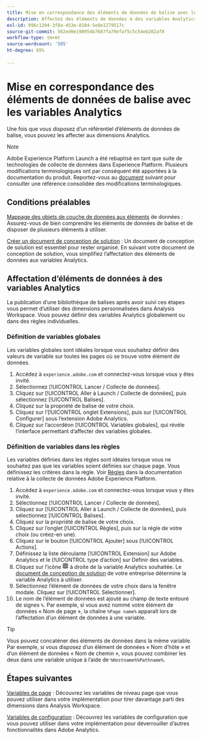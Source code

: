 ```yaml
---
title: Mise en correspondance des éléments de données de balise avec les variables Analytics
description: Affectez des éléments de données à des variables Analytics afin de les utiliser comme dimensions dans Analysis Workspace.
exl-id: 996c1204-3f8a-453e-8104-5e8e1279517c
source-git-commit: 562ed0e190954b7687fa79efaf5c5c54eb202af8
workflow-type: tm+mt
source-wordcount: '505'
ht-degree: 65%

---
```


# Mise en correspondance des éléments de données de balise avec les variables Analytics

Une fois que vous disposez d’un référentiel d’éléments de données de balise, vous pouvez les affecter aux dimensions Analytics.

>[!NOTE]
>Adobe Experience Platform Launch a été rebaptisé en tant que suite de technologies de collecte de données dans Experience Platform. Plusieurs modifications terminologiques ont par conséquent été apportées à la documentation du produit. Reportez-vous au [document](https://experienceleague.adobe.com/docs/experience-platform/tags/term-updates.html?lang=en) suivant pour consulter une référence consolidée des modifications terminologiques.

## Conditions préalables

[Mappage des objets de couche de données aux éléments](layer-to-elements.md) de données : Assurez-vous de bien comprendre les éléments de données de balise et de disposer de plusieurs éléments à utiliser.

[Créer un document de conception de solution](../prepare/solution-design.md) : Un document de conception de solution est essentiel pour rester organisé. En suivant votre document de conception de solution, vous simplifiez l’affectation des éléments de données aux variables Analytics.

## Affectation d’éléments de données à des variables Analytics

La publication d’une bibliothèque de balises après avoir suivi ces étapes vous permet d’utiliser des dimensions personnalisées dans Analysis Workspace. Vous pouvez définir des variables Analytics globalement ou dans des règles individuelles.

### Définition de variables globales

Les variables globales sont idéales lorsque vous souhaitez définir des valeurs de variable sur toutes les pages où se trouve votre élément de données.

1. Accédez à `experience.adobe.com` et connectez-vous lorsque vous y êtes invité.
1. Sélectionnez [!UICONTROL Lancer / Collecte de données].
1. Cliquez sur [!UICONTROL Aller à Launch / Collecte de données], puis sélectionnez [!UICONTROL Balises].
1. Cliquez sur la propriété de balise de votre choix.
1. Cliquez sur l’[!UICONTROL onglet Extensions], puis sur [!UICONTROL Configurer] sous l’extension Adobe Analytics.
1. Cliquez sur l’accordéon [!UICONTROL Variables globales], qui révèle l’interface permettant d’affecter des variables globales.

### Définition de variables dans les règles

Les variables définies dans les règles sont idéales lorsque vous ne souhaitez pas que les variables soient définies sur chaque page. Vous définissez les critères dans la règle. Voir [Règles](https://experienceleague.adobe.com/docs/experience-platform/tags/ui/rules.html) dans la documentation relative à la collecte de données Adobe Experience Platform.

1. Accédez à `experience.adobe.com` et connectez-vous lorsque vous y êtes invité.
1. Sélectionnez [!UICONTROL Lancer / Collecte de données].
1. Cliquez sur [!UICONTROL Aller à Launch / Collecte de données], puis sélectionnez [!UICONTROL Balises].
1. Cliquez sur la propriété de balise de votre choix.
1. Cliquez sur l’onglet [!UICONTROL Règles], puis sur la règle de votre choix (ou créez-en une).
1. Cliquez sur le bouton [!UICONTROL Ajouter] sous [!UICONTROL Actions].
1. Définissez la liste déroulante [!UICONTROL Extension] sur Adobe Analytics et le [!UICONTROL type d’action] sur Définir des variables.
1. Cliquez sur l’icône ![Élément de données](assets/data-element.png) à droite de la variable Analytics souhaitée. Le [document de conception de solution](../prepare/solution-design.md) de votre entreprise détermine la variable Analytics à utiliser.
1. Sélectionnez l’élément de données de votre choix dans la fenêtre modale. Cliquez sur [!UICONTROL Sélectionner].
1. Le nom de l’élément de données est ajouté au champ de texte entouré de signes `%`. Par exemple, si vous avez nommé votre élément de données « Nom de page », la chaîne `%Page name%` apparaît lors de l’affectation d’un élément de données à une variable.

>[!TIP]
>
>Vous pouvez concaténer des éléments de données dans la même variable. Par exemple, si vous disposez d’un élément de données « Nom d’hôte » et d’un élément de données « Nom de chemin », vous pouvez combiner les deux dans une variable unique à l’aide de `%Hostname%%Pathname%`.

## Étapes suivantes

[Variables de page](../vars/page-vars/page-variables.md) : Découvrez les variables de niveau page que vous pouvez utiliser dans votre implémentation pour tirer davantage parti des dimensions dans Analysis Workspace.

[Variables de configuration](../vars/config-vars/configuration-variables.md) : Découvrez les variables de configuration que vous pouvez utiliser dans votre implémentation pour déverrouiller d’autres fonctionnalités dans Adobe Analytics.
